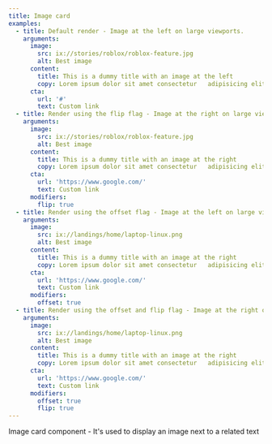```yaml
---
title: Image card
examples:
  - title: Default render - Image at the left on large viewports.
    arguments:
      image:
        src: ix://stories/roblox/roblox-feature.jpg
        alt: Best image
      content:
        title: This is a dummy title with an image at the left
        copy: Lorem ipsum dolor sit amet consectetur   adipisicing elit. Nesciunt non repellat voluptatibus ipsa, voluptatem recusandae perferendis. Sapiente laudantium iure tempora rerum? Minus aperiam nesciunt unde molestiae, dolorem suscipit doloremque ducimus.
      cta:
        url: '#'
        text: Custom link
  - title: Render using the flip flag - Image at the right on large viewports.
    arguments:
      image:
        src: ix://stories/roblox/roblox-feature.jpg
        alt: Best image
      content:
        title: This is a dummy title with an image at the right
        copy: Lorem ipsum dolor sit amet consectetur   adipisicing elit. Nesciunt non repellat voluptatibus ipsa, voluptatem recusandae perferendis. Sapiente laudantium iure tempora rerum? Minus aperiam nesciunt unde molestiae, dolorem suscipit doloremque ducimus.
      cta:
        url: 'https://www.google.com/'
        text: Custom link
      modifiers:
        flip: true
  - title: Render using the offset flag - Image at the left on large viewports.
    arguments:
      image:
        src: ix://landings/home/laptop-linux.png
        alt: Best image
      content:
        title: This is a dummy title with an image at the right
        copy: Lorem ipsum dolor sit amet consectetur   adipisicing elit. Nesciunt non repellat voluptatibus ipsa, voluptatem recusandae perferendis. Sapiente laudantium iure tempora rerum? Minus aperiam nesciunt unde molestiae, dolorem suscipit doloremque ducimus.
      cta:
        url: 'https://www.google.com/'
        text: Custom link
      modifiers:
        offset: true
  - title: Render using the offset and flip flag - Image at the right on large viewports.
    arguments:
      image:
        src: ix://landings/home/laptop-linux.png
        alt: Best image
      content:
        title: This is a dummy title with an image at the right
        copy: Lorem ipsum dolor sit amet consectetur   adipisicing elit. Nesciunt non repellat voluptatibus ipsa, voluptatem recusandae perferendis. Sapiente laudantium iure tempora rerum? Minus aperiam nesciunt unde molestiae, dolorem suscipit doloremque ducimus.
      cta:
        url: 'https://www.google.com/'
        text: Custom link
      modifiers:
        offset: true
        flip: true
---
```


Image card component - It's used to display an image next to a related text
